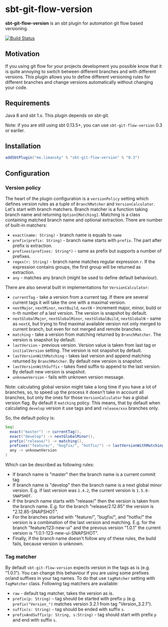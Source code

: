 sbt-git-flow-version
====================

**sbt-git-flow-version** is an sbt plugin for automation git flow based versioning.

[![Build Status](https://github.com/limansky/sbt-git-flow-version/actions/workflows/ci.yml/badge.svg)](https://github.com/limansky/sbt-git-flow-version/actions/workflows/ci.yml)

Motivation
----------

If you using git flow for your projects development you possible know that it is
quite annoying to switch between different branches and with different versions.
This plugin allows you to define different versioning rules for different
branches and change versions automatically without changing your code.

Requirements
------------

Java 8 and sbt 1.x.  This plugin depends on sbt-git.

  Note: if you are still using sbt 0.13.5+, you can use `sbt-git-flow-version` 0.3 or eariler.

Installation
------------

```Scala
addSbtPlugin("me.limansky" % "sbt-git-flow-version" % "0.3")
```

Configuration
-------------

### Version policy

The heart of the plugin configuration is a `versionPolicy` setting which defines version rules as a
tuple of `BranchMatcher` and `VersionCalculator`.  Let's start with branch matchers.  Branch matcher
is a function taking branch name and returning `Option[Matching]`. Matching is a class containing
matched branch name and optional extraction.  There are number of built-in matchers:

  - `exact(name: String)` - branch name is equals to `name`
  - `prefix(prefix: String)` - branch name starts with `prefix`.  The part after prefix is extraction.
  - `prefixes(prefixes: String*)` - same as prefix but supports a number of prefixes.
  - `regex(r: String)` - branch name matches regular expression `r`.  If the expression contains
    groups, the first group will be returned as extraction.
  - `any` - matches any branch (might be used to define default behaviour).

There are also several built in implementations for `VersionCalculator`:

  - `currentTag` - take a version from a current tag. If there are several current tags it will take the
    one with a maximal version.
  - `nextMajor`, `nextMinor`, `nextBuild`, `nextN` - increment major, minor, build or n-th number of
    a last version. The version is snapshot by default.
  - `nextGlobalMajor`, `nextGlobalMinor`, `nextGlobalBuild`, `nextGlobalN` - same as `nextX`, but trying to
    find maximal available version not only merged to current branch, but even for not merged and remote branches.
  - `matching` - take a version from matching returned by `BranchMatcher`. The version is snapshot by default.
  - `lastVersion` - previous version.  Version value is taken from last tag or `initialVersion` setting.
    The version is not snapshot by default.
  - `lastVersionWithMatching` - takes last version and append matching returned by `BranchMatcher`.  By default
    new version is snapshot.
  - `lastVersionWithSuffix` - takes fixed suffix to append to the last version.  By default new version is snapshot.
  - `unknownVersion` - fails with unknown version message.

  Note: calculating global version might take a long time if you have a lot of branches, so, to speed up the process
  it doesn't take in account all branches, but only the ones for those `VersionCalculator` has a global version flag.
  By default it `matching` policy.  This means, that by default when calculating `develop` version it use tags and
  and `release/xxx` branches only.

So, the default policy is:

```Scala
Seq(
  exact("master") -> currentTag(),
  exact("develop") -> nextGlobalMinor(),
  prefix("release/") -> matching(),
  prefixes("feature/", "bugfix/", "hotfix/") -> lastVersionWithMatching(),
  any -> unknownVersion
)
```

Which can be described as following rules:

  - If branch name is "master" then the branch name is a current commit tag
  - If branch name is "develop" then the branch name is a next global minor version.
    E.g. if last version was `1.4.2`, the current version is `1.5.0-SNAPSHOT`.
  - If the branch name starts with "release/" then the version is taken from the
    branch name.  E.g. for the branch "release/2.12.85" the version is "2.12.85-SNAPSHOT".
  - For the branches started with "feature/", "bugfix/", and "hotfix/" the version is
    a combination of the last version and matching.  E.g. for the branch "feature/123-new-ui"
    and the prevous version "1.0.1" the current version is "1.0.1-123-new-ui-SNAPSHOT".
  - Finally, if the branch name doesn't follow any of these rules, the build fails,
    because version is unknown.

### Tag matcher

By default `sbt-git-flow-version` expects version in the tags as is (e.g. "1.0.1").
You can change this behaviour if you are using some prefixes or/and suffixes in your
tag names.  To do that use `tagMatcher` setting with `TagMatcher` class.  Following
tag matchers are available:

  - `raw` - default tag matcher, takes the version as is.
  - `prefix(p: String)` - tag should be started with prefix `p` (e.g. `prefix("Version_")`
    matches version 3.2.1 from tag "Version_3.2.1").
  - `suffix(s: String)` - tag should be ended with suffix `s`.
  - `prefixAndSuffix(p: String, s:String)` - tag should start with prefix `p` and end with
    suffix `s`.
